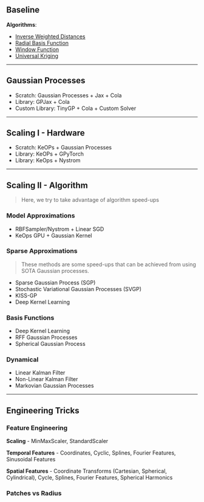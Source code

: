 


## Baseline

**Algorithms**:
* [Inverse Weighted Distances](https://pangeo-pyinterp.readthedocs.io/en/latest/generated/pyinterp.RTree.inverse_distance_weighting.html#pyinterp.RTree.inverse_distance_weighting)
* [Radial Basis Function](https://pangeo-pyinterp.readthedocs.io/en/latest/generated/pyinterp.RTree.radial_basis_function.html#pyinterp.RTree.radial_basis_function)
* [Window Function](https://pangeo-pyinterp.readthedocs.io/en/latest/generated/pyinterp.RTree.window_function.html#pyinterp.RTree.window_function)
* [Universal Kriging](https://pangeo-pyinterp.readthedocs.io/en/latest/generated/pyinterp.RTree.universal_kriging.html#pyinterp.RTree.universal_kriging)


***
## Gaussian Processes

* Scratch: Gaussian Processes + Jax + Cola
* Library: GPJax + Cola
* Custom Library: TinyGP + Cola + Custom Solver


***
## Scaling I - Hardware

* Scratch: KeOPs + Gaussian Processes
* Library: KeOPs + GPyTorch
* Library: KeOps + Nystrom


***
## Scaling II - Algorithm

> Here, we try to take advantage of algorithm speed-ups

### Model Approximations

* RBFSampler/Nystrom + Linear SGD
* KeOps GPU + Gaussian Kernel

### Sparse Approximations

> These methods are some speed-ups that can be achieved from using SOTA Gaussian processes.

* Sparse Gaussian Process (SGP)
* Stochastic Variational Gaussian Processes (SVGP)
* KISS-GP
* Deep Kernel Learning

### Basis Functions

* Deep Kernel Learning
* RFF Gaussian Processes
* Spherical Gaussian Process

### Dynamical

* Linear Kalman Filter
* Non-Linear Kalman Filter
* Markovian Gaussian Processes




***
## Engineering Tricks



### Feature Engineering


**Scaling** - MinMaxScaler, StandardScaler

**Temporal Features** - Coordinates, Cyclic, Splines, Fourier Features, Sinusoidal Features

**Spatial Features** - Coordinate Transforms (Cartesian, Spherical, Cylindrical), Cycle, Splines, Fourier Features, Spherical Harmonics


### Patches vs Radius

